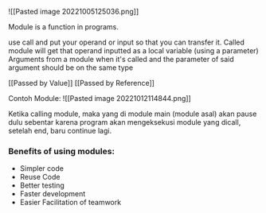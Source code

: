 ![[Pasted image 20221005125036.png]]

Module is a function in programs.

use call and put your operand or input so that you can transfer it.
Called module will get that operand inputted as a local variable (using a parameter)
Arguments from a module when it's called and the parameter of said argument should be on the same type

[[Passed by Value]]
[[Passed by Reference]]

Contoh Module:
![[Pasted image 20221012114844.png]]

Ketika calling module, maka yang di module main (module asal) akan pause dulu sebentar karena program akan mengeksekusi module yang dicall, setelah end, baru continue lagi.

### Benefits of using modules:
- Simpler code
- Reuse Code
- Better testing
- Faster development
- Easier Facilitation of teamwork